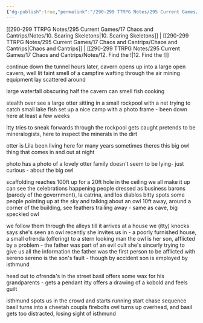```yaml
---
{"dg-publish":true,"permalink":"/290-299 TTRPG Notes/295 Current Games/17 Chaos and Cantrips/Notes/11. Cheating Cheetahs/"}
---
```



[[290-299 TTRPG Notes/295 Current Games/17 Chaos and Cantrips/Notes/10. Scaring Skeletons\|10. Scaring Skeletons]] | [[290-299 TTRPG Notes/295 Current Games/17 Chaos and Cantrips/Chaos and Cantrips\|Chaos and Cantrips]] | [[290-299 TTRPG Notes/295 Current Games/17 Chaos and Cantrips/Notes/12. Find the !\|12. Find the !]]

continue down the tunnel
hours later, cavern opens up into a large open cavern, well lit
faint smell of a campfire wafting through the air
mining equipment lay scattered around

large waterfall obscuring half the cavern
can smell fish cooking

stealth over
see a large otter sitting in a small rockpool with a net
trying to catch small lake fish
set up a nice camp with a photo frame - been down here at least a few weeks

itty tries to sneak forwards through the rockpool 
gets caught
pretends to be mineralogists, here to inspect the minerals in the dirt

otter is Lila
been living here for many years
sometimes theres this big owl thing that comes in and out at night

photo has a photo of a lovely otter family
doesn't seem to be lying- just curious - about the big owl

scaffolding reaches 100ft up for a 20ft hole in the ceiling
we all make it up
can see the celebrations happening
people dressed as business barons (parody of the government), la catrina, and los diablos
bitty spots some people pointing up at the sky and talking about an owl
10ft away, around a corner of the building, see feathers trailing away - same as cave, big speckled owl

we follow them through the alleys till it arrives at a house
we (itty) knocks
says she's seen an owl recently
she invites us in - a poorly furnished house, a small ofrenda (offering) to a stern looking man
the owl is her son, afflicted by a problem - the father was part of an evil cult
she's sincerly trying to give us all the information
the father was the first person to be afflicted with sereno
sereno is the son's fault - though by accident
son is employed by isthmund

head out
to ofrenda's in the street
basil offers some wax for his grandparents - gets a pendant
itty offers a drawing of a kobold and feels guilt

isthmund spots us in the crowd and starts running
start chase sequence
basil turns into a cheetah
coupla firebolts
owl turns up overhead, and basil gets too distracted, losing sight of isthmund